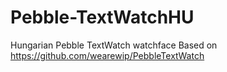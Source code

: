 Pebble-TextWatchHU
==================

Hungarian Pebble TextWatch watchface 
Based on https://github.com/wearewip/PebbleTextWatch
